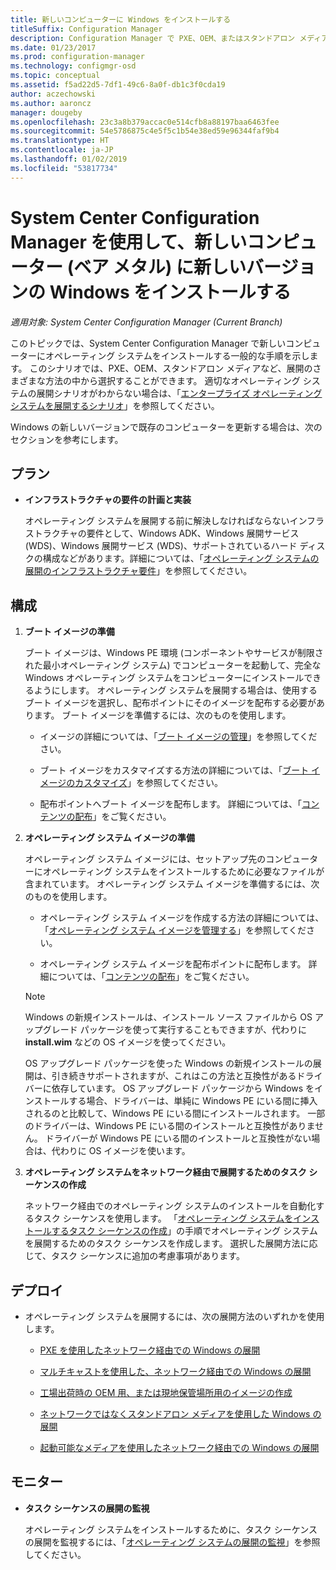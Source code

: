 ```yaml
---
title: 新しいコンピューターに Windows をインストールする
titleSuffix: Configuration Manager
description: Configuration Manager で PXE、OEM、またはスタンドアロン メディアを使用して、新しいコンピューター (ベア メタル) にオペレーティング システムをインストールします。
ms.date: 01/23/2017
ms.prod: configuration-manager
ms.technology: configmgr-osd
ms.topic: conceptual
ms.assetid: f5ad22d5-7df1-49c6-8a0f-db1c3f0cda19
author: aczechowski
ms.author: aaroncz
manager: dougeby
ms.openlocfilehash: 23c3a8b379accac0e514cfb8a88197baa6463fee
ms.sourcegitcommit: 54e5786875c4e5f5c1b54e38ed59e96344faf9b4
ms.translationtype: HT
ms.contentlocale: ja-JP
ms.lasthandoff: 01/02/2019
ms.locfileid: "53817734"
---
```

# <a name="install-a-new-version-of-windows-on-a-new-computer-bare-metal-with-system-center-configuration-manager"></a>System Center Configuration Manager を使用して、新しいコンピューター (ベア メタル) に新しいバージョンの Windows をインストールする

*適用対象: System Center Configuration Manager (Current Branch)*

このトピックでは、System Center Configuration Manager で新しいコンピューターにオペレーティング システムをインストールする一般的な手順を示します。 このシナリオでは、PXE、OEM、スタンドアロン メディアなど、展開のさまざまな方法の中から選択することができます。 適切なオペレーティング システムの展開シナリオがわからない場合は、「[エンタープライズ オペレーティング システムを展開するシナリオ](scenarios-to-deploy-enterprise-operating-systems.md)」を参照してください。  

Windows の新しいバージョンで既存のコンピューターを更新する場合は、次のセクションを参考にします。  

##  <a name="BKMK_Plan"></a> プラン  

-   **インフラストラクチャの要件の計画と実装**  

     オペレーティング システムを展開する前に解決しなければならないインフラストラクチャの要件として、Windows ADK、Windows 展開サービス (WDS)、Windows 展開サービス (WDS)、サポートされているハード ディスクの構成などがあります。詳細については、「[オペレーティング システムの展開のインフラストラクチャ要件](../plan-design/infrastructure-requirements-for-operating-system-deployment.md)」を参照してください。

##  <a name="BKMK_Configure"></a> 構成  

1.  **ブート イメージの準備**  

     ブート イメージは、Windows PE 環境 (コンポーネントやサービスが制限された最小オペレーティング システム) でコンピューターを起動して、完全な Windows オペレーティング システムをコンピューターにインストールできるようにします。   オペレーティング システムを展開する場合は、使用するブート イメージを選択し、配布ポイントにそのイメージを配布する必要があります。 ブート イメージを準備するには、次のものを使用します。  

    -   イメージの詳細については、「[ブート イメージの管理](../get-started/manage-boot-images.md)」を参照してください。  

    -   ブート イメージをカスタマイズする方法の詳細については、「[ブート イメージのカスタマイズ](../get-started/customize-boot-images.md)」を参照してください。  

    -   配布ポイントへブート イメージを配布します。 詳細については、「[コンテンツの配布](../../core/servers/deploy/configure/deploy-and-manage-content.md#bkmk_distribute)」をご覧ください。  

2.  **オペレーティング システム イメージの準備**  

     オペレーティング システム イメージには、セットアップ先のコンピューターにオペレーティング システムをインストールするために必要なファイルが含まれています。 オペレーティング システム イメージを準備するには、次のものを使用します。  

    -   オペレーティング システム イメージを作成する方法の詳細については、「[オペレーティング システム イメージを管理する](../get-started/manage-operating-system-images.md)」を参照してください。

    -   オペレーティング システム イメージを配布ポイントに配布します。 詳細については、「[コンテンツの配布](../../core/servers/deploy/configure/deploy-and-manage-content.md#bkmk_distribute)」をご覧ください。  

    > [!NOTE]
    > Windows の新規インストールは、インストール ソース ファイルから OS アップグレード パッケージを使って実行することもできますが、代わりに **install.wim** などの OS イメージを使ってください。
    >
    > OS アップグレード パッケージを使った Windows の新規インストールの展開は、引き続きサポートされますが、これはこの方法と互換性があるドライバーに依存しています。 OS アップグレード パッケージから Windows をインストールする場合、ドライバーは、単純に Windows PE にいる間に挿入されるのと比較して、Windows PE にいる間にインストールされます。 一部のドライバーは、Windows PE にいる間のインストールと互換性がありません。 ドライバーが Windows PE にいる間のインストールと互換性がない場合は、代わりに OS イメージを使います。  

3.  **オペレーティング システムをネットワーク経由で展開するためのタスク シーケンスの作成**  

     ネットワーク経由でのオペレーティング システムのインストールを自動化するタスク シーケンスを使用します。 「[オペレーティング システムをインストールするタスク シーケンスの作成](create-a-task-sequence-to-install-an-operating-system.md)」の手順でオペレーティング システムを展開するためのタスク シーケンスを作成します。 選択した展開方法に応じて、タスク シーケンスに追加の考慮事項があります。  

##  <a name="BKMK_Deploy"></a> デプロイ  

-   オペレーティング システムを展開するには、次の展開方法のいずれかを使用します。  

    -   [PXE を使用したネットワーク経由での Windows の展開](use-pxe-to-deploy-windows-over-the-network.md)  

    -   [マルチキャストを使用した、ネットワーク経由での Windows の展開](use-multicast-to-deploy-windows-over-the-network.md)  

    -   [工場出荷時の OEM 用、または現地保管場所用のイメージの作成](create-an-image-for-an-oem-in-factory-or-a-local-depot.md)  

    -   [ネットワークではなくスタンドアロン メディアを使用した Windows の展開](use-stand-alone-media-to-deploy-windows-without-using-the-network.md)  

    -   [起動可能なメディアを使用したネットワーク経由での Windows の展開](use-bootable-media-to-deploy-windows-over-the-network.md)  

## <a name="monitor"></a>モニター  

-   **タスク シーケンスの展開の監視**  

     オペレーティング システムをインストールするために、タスク シーケンスの展開を監視するには、「[オペレーティング システムの展開の監視](monitor-operating-system-deployments.md)」を参照してください。  
